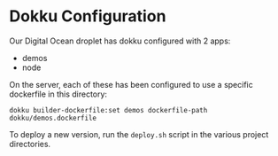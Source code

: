 # Dokku Configuration

Our Digital Ocean droplet has dokku configured with 2 apps:

* demos
* node

On the server, each of these has been configured to use a specific dockerfile in this directory:

```
dokku builder-dockerfile:set demos dockerfile-path dokku/demos.dockerfile
```

To deploy a new version, run the `deploy.sh` script in the various project directories.
